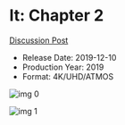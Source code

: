 # It: Chapter 2

[Discussion Post](https://www.avsforum.com/threads/bass-eq-for-filtered-movies.2995212/post-58888316)

* Release Date: 2019-12-10
* Production Year: 2019
* Format: 4K/UHD/ATMOS

![img 0](https://i.imgur.com/FALKXWF.jpg)

![img 1](https://i.imgur.com/MgFk9YD.png)

